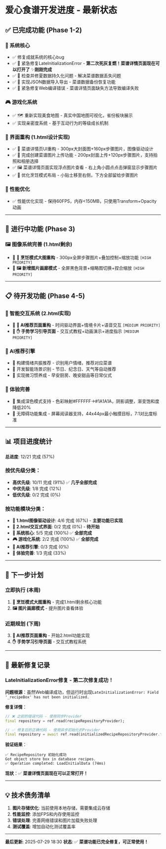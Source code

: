 # 爱心食谱开发进度 - 最新状态

## ✅ 已完成功能 (Phase 1-2)

### 🔧 系统核心
- ✅ 修复成就系统的核心bug
- ✅ 🚨 紧急修复LateInitializationError - **第二次死灰复燃！菜谱详情页面现在可以打开了** ✨**刚刚完成**
- ✅ 💾 检查并修夏数据持久化问题 - 解决菜谱数据丢失问题
- ✅ 💼 实现JSON数据导入导出 - 菜谱数据备份恢复功能
- ✅ 🚨 紧急修复Web编译错误 - 菜谱详情页面缺失方法导致编译失败

### 🎮 游戏化系统
- ✅ 🗺️ 重新实现美食地图 - 真实中国地图可视化，省份板块展示
- ✅ 实现亲密度系统 - 基于互动行为的等级成长机制

### 🎨 界面重构 (1.html设计实现)
- ✅ 🎨 菜谱详情页UI重构 - 300px大封面图+160px步骤图片，图像驱动设计
- ✅ 📸 完成创建菜谱图片上传功能 - 200px封面上传+120px步骤图片，支持拍照和相册选择
- ✅ 🖼️ 菜谱详情页面实现浮点图片查看 - 右上角小圆点点击弹窗显示步骤图片
- ✅ 🍳 优化烹饪模式布局 - 小贴士移至右侧，下方全部留给步骤图片

### 🔧 性能优化
- ✅ 性能优化实现 - 保持60FPS，内存<150MB，只使用Transform+Opacity动画

---

## 🔄 进行中功能 (Phase 3)

### 🖼️ 图像系统完善 (1.html剩余)
- 🔄 **🍳 烹饪模式大图重构** - 300px全屏步骤图片+叠加控制+缩放功能 `[HIGH PRIORITY]`
- 🔄 **🖼️ 新增图片画廊模式** - 全屏黑色背景+缩略图切换+捏合缩放 `[HIGH PRIORITY]`

---

## 📋 待开发功能 (Phase 4-5)

### 🤖 智能交互系统 (2.html实现)
- 🔄 **🤖 AI推荐页面重构** - 时间驱动界面+情境卡片+语音交互 `[MEDIUM PRIORITY]`
- 🔄 **✋ 手势学习引导页面** - 交互式教程+动画演示+进度指示 `[MEDIUM PRIORITY]`

### 🧠 AI推荐引擎
- 🔄 构建情绪共振推荐 - 识别用户情绪，推荐对应菜谱
- 🔄 开发智能场景识别 - 节日、纪念日、天气等自动推荐
- 🔄 实现微习惯养成 - 早安厨房、晚安甜品等日常仪式

### 🎨 体验完善
- 🔄 集成深色模式支持 - 色彩映射#FFFFFF→#1A1A1A，阴影调整，渐变饱和度降低20%
- 🔄 无障碍功能集成 - 屏幕阅读器支持，44x44px最小触摸目标，7:1对比度标准

---

## 📊 项目进度统计

**总进度**: 12/21 完成 (57%)

### 按优先级分类：
- **高优先级**: 10/11 完成 (91%) ✅ **几乎全部完成**
- **中优先级**: 1/8 完成 (12%)
- **低优先级**: 0/2 完成 (0%)

### 按功能模块分类：
- **🎨 1.html图像驱动设计**: 4/6 完成 (67%) - **主要功能已实现**
- **🤖 2.html交互式界面**: 0/2 完成 (0%) - **待开始**
- **🔧 系统核心**: 5/5 完成 (100%) ✅ **全部完成**
- **🎮 游戏化系统**: 2/2 完成 (100%) ✅ **全部完成**
- **🧠 AI推荐引擎**: 0/3 完成 (0%)
- **🎨 体验完善**: 1/3 完成 (33%)

---

## 🎯 下一步计划

### 立即执行 (本周)
1. **🍳 烹饪模式大图重构** - 完成1.html剩余核心功能
2. **🖼️ 图片画廊模式** - 提升图片查看体验

### 近期规划 (下周)
3. **🤖 AI推荐页面重构** - 开始2.html功能实现
4. **✋ 手势学习引导页面** - 交互式教程系统

---

## 🚨 最新修复记录

### LateInitializationError修复 - 第二次修复成功！
**问题根源**：虽然Web编译成功，但运行时出现`LateInitializationError: Field '_recipeBox' has not been initialized.`

**修复详情**：
```dart
// ❌ 之前的错误代码 - 使用同步Provider
final repository = ref.read(recipeRepositoryProvider);

// ✅ 修复后的正确代码 - 使用异步初始化的Provider
final repository = await ref.read(initializedRecipeRepositoryProvider.future);
```

**验证结果**：
```
✅ RecipeRepository 初始化成功
Got object store box in database recipes.
✅ Operation completed: LoadInitialData (74ms)
```

**现状**：✅ **菜谱详情页面现在可以正常打开！**

---

## 💡 技术债务清单

1. **图片存储优化**: 当前使用本地存储，需要集成云存储
2. **性能监控**: 添加FPS和内存使用监控
3. **错误处理**: 完善网络错误和图片加载失败处理
4. **测试覆盖**: 增加自动化测试覆盖率

---

**最后更新**: 2025-07-29 18:30
**状态**: ✅ **菜谱功能已完全修复，可正常使用！**